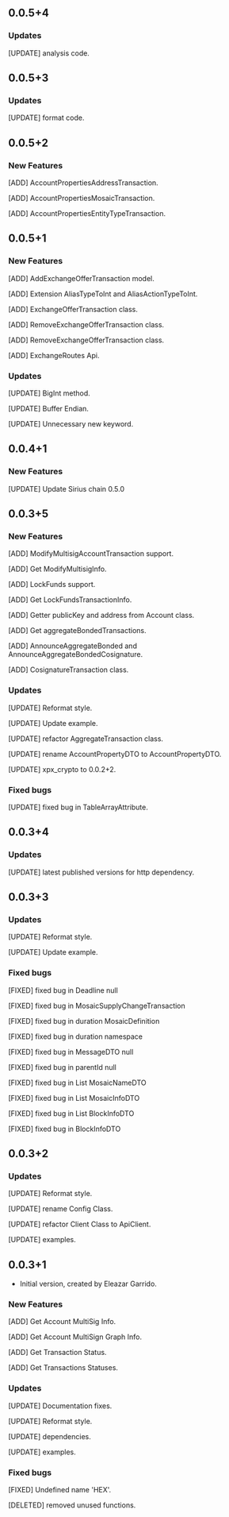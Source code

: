 ## 0.0.5+4
### Updates
[UPDATE] analysis code.

## 0.0.5+3
### Updates
[UPDATE] format code.

## 0.0.5+2
### New Features
[ADD] AccountPropertiesAddressTransaction.

[ADD] AccountPropertiesMosaicTransaction.

[ADD] AccountPropertiesEntityTypeTransaction.

## 0.0.5+1
### New Features
[ADD] AddExchangeOfferTransaction model.

[ADD] Extension AliasTypeToInt and AliasActionTypeToInt.

[ADD] ExchangeOfferTransaction class.

[ADD] RemoveExchangeOfferTransaction class.

[ADD] RemoveExchangeOfferTransaction class.

[ADD] ExchangeRoutes Api.

### Updates
[UPDATE] BigInt method.

[UPDATE] Buffer Endian.

[UPDATE] Unnecessary new keyword.

## 0.0.4+1
### New Features
[UPDATE] Update Sirius chain 0.5.0

## 0.0.3+5
### New Features
[ADD] ModifyMultisigAccountTransaction support.

[ADD] Get ModifyMultisigInfo.

[ADD] LockFunds support.

[ADD] Get LockFundsTransactionInfo.

[ADD] Getter publicKey and address from Account class.

[ADD] Get aggregateBondedTransactions.

[ADD] AnnounceAggregateBonded and AnnounceAggregateBondedCosignature.

[ADD] CosignatureTransaction class.

### Updates
[UPDATE] Reformat style.

[UPDATE] Update example.

[UPDATE] refactor AggregateTransaction class.

[UPDATE] rename AccountPropertyDTO to AccountPropertyDTO.

[UPDATE] xpx_crypto to 0.0.2+2.

### Fixed bugs

[UPDATE] fixed bug in TableArrayAttribute.

## 0.0.3+4
### Updates
[UPDATE] latest published versions for http dependency.

## 0.0.3+3
### Updates
[UPDATE] Reformat style.

[UPDATE] Update example.

### Fixed bugs
[FIXED] fixed bug in Deadline null

[FIXED] fixed bug in MosaicSupplyChangeTransaction

[FIXED] fixed bug in duration MosaicDefinition

[FIXED] fixed bug in duration namespace

[FIXED] fixed bug in MessageDTO null

[FIXED] fixed bug in parentId null

[FIXED] fixed bug in List MosaicNameDTO

[FIXED] fixed bug in List MosaicInfoDTO

[FIXED] fixed bug in List BlockInfoDTO

[FIXED] fixed bug in BlockInfoDTO

## 0.0.3+2
### Updates
[UPDATE] Reformat style.

[UPDATE] rename Config Class.

[UPDATE] refactor Client Class to ApiClient.

[UPDATE] examples.

## 0.0.3+1
- Initial version, created by Eleazar Garrido.

### New Features
[ADD] Get Account MultiSig Info.

[ADD] Get Account MultiSign Graph Info.

[ADD] Get Transaction Status.

[ADD] Get Transactions Statuses.

### Updates
[UPDATE] Documentation fixes.

[UPDATE] Reformat style.

[UPDATE] dependencies.

[UPDATE] examples.

### Fixed bugs
[FIXED] Undefined name 'HEX'.

[DELETED] removed unused functions.
